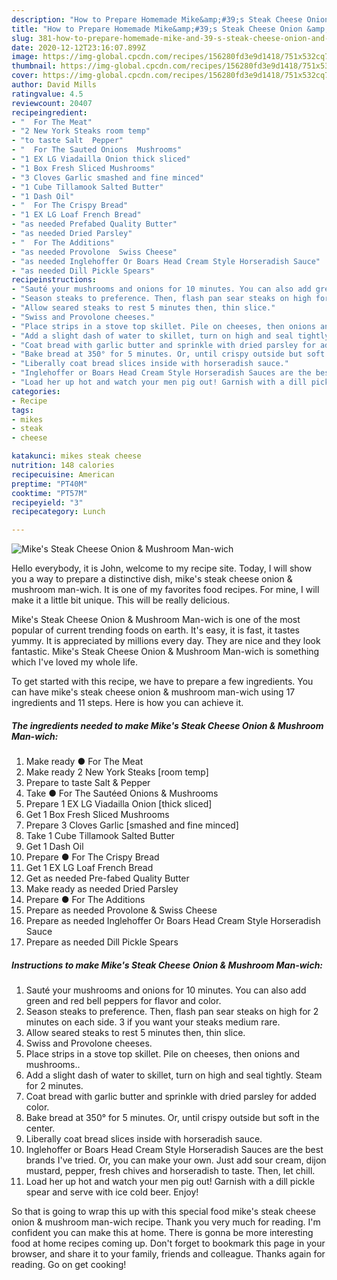 ```yaml
---
description: "How to Prepare Homemade Mike&amp;#39;s Steak Cheese Onion &amp;amp; Mushroom Man-wich"
title: "How to Prepare Homemade Mike&amp;#39;s Steak Cheese Onion &amp;amp; Mushroom Man-wich"
slug: 381-how-to-prepare-homemade-mike-and-39-s-steak-cheese-onion-and-amp-mushroom-man-wich
date: 2020-12-12T23:16:07.899Z
image: https://img-global.cpcdn.com/recipes/156280fd3e9d1418/751x532cq70/mikes-steak-cheese-onion-mushroom-man-wich-recipe-main-photo.jpg
thumbnail: https://img-global.cpcdn.com/recipes/156280fd3e9d1418/751x532cq70/mikes-steak-cheese-onion-mushroom-man-wich-recipe-main-photo.jpg
cover: https://img-global.cpcdn.com/recipes/156280fd3e9d1418/751x532cq70/mikes-steak-cheese-onion-mushroom-man-wich-recipe-main-photo.jpg
author: David Mills
ratingvalue: 4.5
reviewcount: 20407
recipeingredient:
- "  For The Meat"
- "2 New York Steaks room temp"
- "to taste Salt  Pepper"
- "  For The Sauted Onions  Mushrooms"
- "1 EX LG Viadailla Onion thick sliced"
- "1 Box Fresh Sliced Mushrooms"
- "3 Cloves Garlic smashed and fine minced"
- "1 Cube Tillamook Salted Butter"
- "1 Dash Oil"
- "  For The Crispy Bread"
- "1 EX LG Loaf French Bread"
- "as needed Prefabed Quality Butter"
- "as needed Dried Parsley"
- "  For The Additions"
- "as needed Provolone  Swiss Cheese"
- "as needed Inglehoffer Or Boars Head Cream Style Horseradish Sauce"
- "as needed Dill Pickle Spears"
recipeinstructions:
- "Sauté your mushrooms and onions for 10 minutes. You can also add green and red bell peppers for flavor and color."
- "Season steaks to preference. Then, flash pan sear steaks on high for 2 minutes on each side. 3 if you want your steaks medium rare."
- "Allow seared steaks to rest 5 minutes then, thin slice."
- "Swiss and Provolone cheeses."
- "Place strips in a stove top skillet. Pile on cheeses, then onions and mushrooms.."
- "Add a slight dash of water to skillet, turn on high and seal tightly. Steam for 2 minutes."
- "Coat bread with garlic butter and sprinkle with dried parsley for added color."
- "Bake bread at 350° for 5 minutes. Or, until crispy outside but soft in the center."
- "Liberally coat bread slices inside with horseradish sauce."
- "Inglehoffer or Boars Head Cream Style Horseradish Sauces are the best brands I&#39;ve tried. Or, you can make your own. Just add sour cream, dijon mustard, pepper, fresh chives and horseradish to taste. Then, let chill."
- "Load her up hot and watch your men pig out! Garnish with a dill pickle spear and serve with ice cold beer. Enjoy!"
categories:
- Recipe
tags:
- mikes
- steak
- cheese

katakunci: mikes steak cheese 
nutrition: 148 calories
recipecuisine: American
preptime: "PT40M"
cooktime: "PT57M"
recipeyield: "3"
recipecategory: Lunch

---
```



![Mike&#39;s Steak Cheese Onion &amp; Mushroom Man-wich](https://img-global.cpcdn.com/recipes/156280fd3e9d1418/751x532cq70/mikes-steak-cheese-onion-mushroom-man-wich-recipe-main-photo.jpg)

Hello everybody, it is John, welcome to my recipe site. Today, I will show you a way to prepare a distinctive dish, mike&#39;s steak cheese onion &amp; mushroom man-wich. It is one of my favorites food recipes. For mine, I will make it a little bit unique. This will be really delicious.

Mike&#39;s Steak Cheese Onion &amp; Mushroom Man-wich is one of the most popular of current trending foods on earth. It's easy, it is fast, it tastes yummy. It is appreciated by millions every day. They are nice and they look fantastic. Mike&#39;s Steak Cheese Onion &amp; Mushroom Man-wich is something which I've loved my whole life.




To get started with this recipe, we have to prepare a few ingredients. You can have mike&#39;s steak cheese onion &amp; mushroom man-wich using 17 ingredients and 11 steps. Here is how you can achieve it.

<!--inarticleads1-->

##### The ingredients needed to make Mike&#39;s Steak Cheese Onion &amp; Mushroom Man-wich:

1. Make ready  ● For The Meat
1. Make ready 2 New York Steaks [room temp]
1. Prepare to taste Salt &amp; Pepper
1. Take  ● For The Sautéed Onions &amp; Mushrooms
1. Prepare 1 EX LG Viadailla Onion [thick sliced]
1. Get 1 Box Fresh Sliced Mushrooms
1. Prepare 3 Cloves Garlic [smashed and fine minced]
1. Take 1 Cube Tillamook Salted Butter
1. Get 1 Dash Oil
1. Prepare  ● For The Crispy Bread
1. Get 1 EX LG Loaf French Bread
1. Get as needed Pre-fabed Quality Butter
1. Make ready as needed Dried Parsley
1. Prepare  ● For The Additions
1. Prepare as needed Provolone &amp; Swiss Cheese
1. Prepare as needed Inglehoffer Or Boars Head Cream Style Horseradish Sauce
1. Prepare as needed Dill Pickle Spears




<!--inarticleads2-->

##### Instructions to make Mike&#39;s Steak Cheese Onion &amp; Mushroom Man-wich:

1. Sauté your mushrooms and onions for 10 minutes. You can also add green and red bell peppers for flavor and color.
1. Season steaks to preference. Then, flash pan sear steaks on high for 2 minutes on each side. 3 if you want your steaks medium rare.
1. Allow seared steaks to rest 5 minutes then, thin slice.
1. Swiss and Provolone cheeses.
1. Place strips in a stove top skillet. Pile on cheeses, then onions and mushrooms..
1. Add a slight dash of water to skillet, turn on high and seal tightly. Steam for 2 minutes.
1. Coat bread with garlic butter and sprinkle with dried parsley for added color.
1. Bake bread at 350° for 5 minutes. Or, until crispy outside but soft in the center.
1. Liberally coat bread slices inside with horseradish sauce.
1. Inglehoffer or Boars Head Cream Style Horseradish Sauces are the best brands I&#39;ve tried. Or, you can make your own. Just add sour cream, dijon mustard, pepper, fresh chives and horseradish to taste. Then, let chill.
1. Load her up hot and watch your men pig out! Garnish with a dill pickle spear and serve with ice cold beer. Enjoy!




So that is going to wrap this up with this special food mike&#39;s steak cheese onion &amp; mushroom man-wich recipe. Thank you very much for reading. I'm confident you can make this at home. There is gonna be more interesting food at home recipes coming up. Don't forget to bookmark this page in your browser, and share it to your family, friends and colleague. Thanks again for reading. Go on get cooking!

